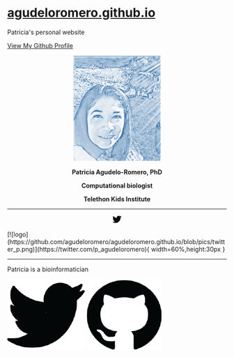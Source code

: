 # [agudeloromero.github.io](https://github.com/agudeloromero)
Patricia's personal website

[View My Github Profile](https://github.com/agudeloromero)



<p align="center">
  <img width="200" src="Patricia_photo_blue.jpg" alt="">
</p>

<p align="center"> <strong> Patricia Agudelo-Romero, PhD </strong></p>
 
<p align="center"> <strong> Computational biologist </strong></p>

<p align="center"> <strong> Telethon Kids Institute </strong></p>

***

<p align="center">
  <a href="https://twitter.com/p_agudeloromero">
    <img width="20" src="https://github.com/agudeloromero/agudeloromero.github.io/blob/pics/twitter_p.png">
  </a>
</p>
[![logo](https://github.com/agudeloromero/agudeloromero.github.io/blob/pics/twitter_p.png)](https://twitter.com/p_agudeloromero){ width=60%,height:30px }

***

Patricia is a bioinformatician


![alt text][1.1]
![alt text][2.1]

[1.1]:https://github.com/agudeloromero/agudeloromero.github.io/blob/pics/twitter_p.png
[2.1]:https://github.com/agudeloromero/agudeloromero.github.io/blob/pics/github_p.png

[1]: https://twitter.com/p_agudeloromero
[2]: https://github.com/agudeloromero


